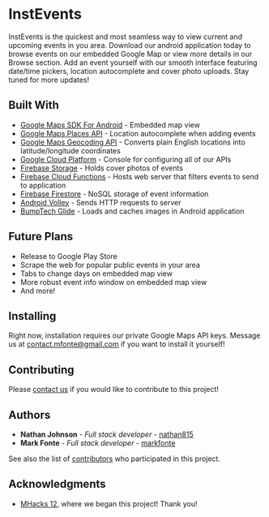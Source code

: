 # InstEvents

InstEvents is the quickest and most seamless way to view current and upcoming events in you area. Download our android application today to browse events on our embedded Google Map or view more details in our Browse section. Add an event yourself with our smooth interface featuring date/time pickers, location autocomplete and cover photo uploads. Stay tuned for more updates!

## Built With

* [Google Maps SDK For Android](https://developers.google.com/maps/documentation/android-sdk/intro) - Embedded map view
* [Google Maps Places API](https://developers.google.com/places/web-service/intro) - Location autocomplete when adding events
* [Google Maps Geocoding API](https://developers.google.com/maps/documentation/geocoding/start) - Converts plain English locations into latitude/longitude coordinates
* [Google Cloud Platform](https://console.cloud.google.com/) - Console for configuring all of our APIs
* [Firebase Storage](https://firebase.google.com/docs/storage/) - Holds cover photos of events
* [Firebase Cloud Functions](https://firebase.google.com/docs/functions/) - Hosts web server that filters events to send to application
* [Firebase Firestore](https://firebase.google.com/docs/firestore/) - NoSQL storage of event information
* [Android Volley](https://github.com/google/volley) - Sends HTTP requests to server
* [BumpTech Glide](https://github.com/bumptech/glide) - Loads and caches images in Android application

## Future Plans

* Release to Google Play Store
* Scrape the web for popular public events in your area
* Tabs to change days on embedded map view
* More robust event info window on embedded map view
* And more!

## Installing

Right now, installation requires our private Google Maps API keys. Message us at contact.mfonte@gmail.com if you want to install it yourself!

## Contributing

Please [contact us](mailto:contact.mfonte@gmail.com) if you would like to contribute to this project!

## Authors

* **Nathan Johnson** - *Full stack developer* - [nathan815](https://github.com/nathan815)
* **Mark Fonte** - *Full stack developer* - [markfonte](https://github.com/markfonte)

See also the list of [contributors](https://github.com/markfonte/InstEvents/contributors) who participated in this project.

## Acknowledgments

* [MHacks 12](https://mhacks.org), where we began this project! Thank you!
